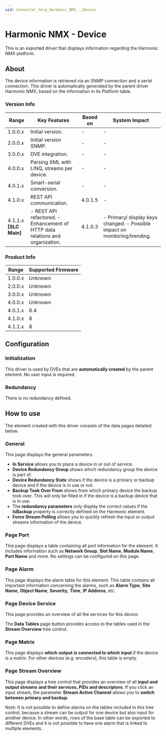 ```yaml
---
uid: Connector_help_Harmonic_NMX_-_Device
---
```


# Harmonic NMX - Device

This is an exported driver that displays information regarding the Harmonic NMX platform.

## About

The device information is retrieved via an SNMP connection and a serial connection. This driver is automatically generated by the parent driver Harmonic NMX, based on the information in its Platform table.

### Version Info

| **Range**                | **Key Features**                                                               | **Based on** | **System Impact**                                                           |
|--------------------------|--------------------------------------------------------------------------------|--------------|-----------------------------------------------------------------------------|
| 1.0.0.x                  | Initial version.                                                               | \-           | \-                                                                          |
| 2.0.0.x                  | Initial version SNMP.                                                          | \-           | \-                                                                          |
| 3.0.0.x                  | DVE integration.                                                               | \-           | \-                                                                          |
| 4.0.0.x                  | Parsing XML with LINQ, streams per device.                                     | \-           | \-                                                                          |
| 4.0.1.x                  | Smart-serial conversion.                                                       | \-           | \-                                                                          |
| 4.1.0.x                  | REST API communication.                                                        | 4.0.1.5      | \-                                                                          |
| 4.1.1.x **\[SLC Main\]** | \- REST API refactored. - Enhancement of HTTP data relations and organization. | 4.1.0.3      | \- Primary/ display keys changed. - Possible impact on monitoring/trending. |

### Product Info

| **Range** | **Supported Firmware** |
|-----------|------------------------|
| 1.0.0.x   | Unknown                |
| 2.0.0.x   | Unknown                |
| 3.0.0.x   | Unknown                |
| 4.0.0.x   | Unknown                |
| 4.0.1.x   | 6.4                    |
| 4.1.0.x   | 8                      |
| 4.1.1.x   | 8                      |

## Configuration

### Initialization

This driver is used by DVEs that are **automatically created** by the parent element. No user input is required.

### Redundancy

There is no redundancy defined.

## How to use

The element created with this driver consists of the data pages detailed below.

### General

This page displays the general parameters.

- **In Service** allows you to place a device in or out of service.
- **Device Redundancy Group** shows which redundancy group the device is part of.
- **Device Redundancy State** shows if the device is a primary or backup device and if the device is in use or not.
- **Backup Took Over From** shows from which primary device the backup took over. This will only be filled in if the device is a backup device that is in use.
- The **redundancy parameters** only display the correct values if the **IsBackup** property is correctly defined on the Harmonic element.
- **Force Stream Polling** allows you to quickly refresh the input or output streams information of the device.

### Page Port

This page displays a table containing all port information for the element. It includes information such as **Network Group**, **Slot Name**, **Module Name**, **Port Name** and more. No settings can be configured on this page.

### Page Alarm

This page displays the alarm table for this element. This table contains all important information concerning the alarms, such as **Alarm Type**, **Site Name**, **Object Name**, **Severity**, **Time**, **IP Address**, etc.

### Page Device Service

This page provides an overview of all the services for this device.

The **Data Tables** page button provides access to the tables used in the **Stream Overview** tree control.

### Page Matrix

This page displays **which** **output** **is connected to which input** if the device is a matrix. For other devices (e.g. encoders), this table is empty.

### Page Stream Overview

This page displays a tree control that provides an overview of all **input and output streams** **and their services, PIDs and descriptors**. If you click an input stream, the parameter **Stream Active Channel** allows you to **switch between** **primary and backup**.

Note: It is not possible to define alarms on the tables included in this tree control, because a stream can be output for one device but also input for another device. In other words, rows of the base table can be exported to different DVEs and it is not possible to have one alarm that is linked to multiple elements.
